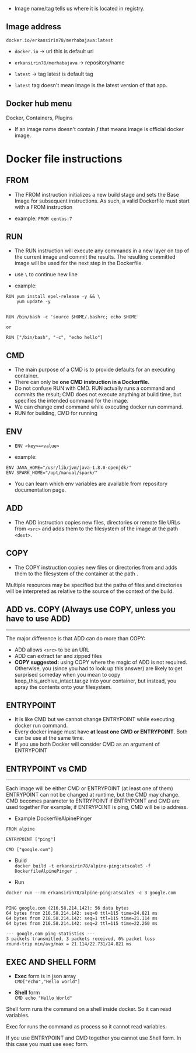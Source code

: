 - Image name/tag tells us where it is located in registry.  

## Image address 

` docker.io/erkansirin78/merhabajava:latest `  

- `docker.io` -> url this is default url  

- `erkansirin78/merhabajava` -> repository/name 
 
- `latest` -> tag latest is default tag  

- `latest` tag doesn't mean image is the latest version of that app.  

## Docker hub menu  
Docker, Containers, Plugins  

- If an image name doesn't contain **/** that means image is official docker image.  

# Docker file instructions 

## FROM 
- The FROM instruction initializes a new build stage and sets the Base Image for subsequent instructions. As such, a valid Dockerfile must start with a FROM instruction

- example:
`FROM centos:7`  

## RUN
- The RUN instruction will execute any commands in a new layer on top of the current image and commit the results. The resulting committed image will be used for the next step in the Dockerfile.

- use `\` to continue new line  

- example: 
```
RUN yum install epel-release -y && \
    yum update -y


RUN /bin/bash -c 'source $HOME/.bashrc; echo $HOME'

or

RUN ["/bin/bash", "-c", "echo hello"]
```

## CMD  
- The main purpose of a CMD is to provide defaults for an executing container.   
- There can only be **one CMD instruction in a Dockerfile.**  
- Do not confuse RUN with CMD. RUN actually runs a command and commits the result; CMD does not execute anything at build time, but specifies the intended command for the image.
- We can change cmd command while executing docker run command.
- RUN for building, CMD for running

## ENV
- `ENV <key>=<value>`  

- example:
```
ENV JAVA_HOME="/usr/lib/jvm/java-1.8.0-openjdk/"
ENV SPARK_HOME="/opt/manual/spark/"
```

- You can learn which env variables are available from repository documentation page.

## ADD
- The ADD instruction copies new files, directories or remote file URLs from `<src>` and adds them to the filesystem of the image at the path `<dest>`.  

## COPY
- The COPY instruction copies new files or directories from <src> and adds them to the filesystem of the container at the path <dest>.

Multiple <src> resources may be specified but the paths of files and directories will be interpreted as relative to the source of the context of the build.

## ADD vs. COPY (Always use COPY, unless you have to use ADD)
-------------------------
The major difference is that ADD can do more than COPY:
- ADD allows `<src>` to be an URL
- ADD can extract tar and zipped files 
- **COPY suggested:** using COPY where the magic of ADD is not required. Otherwise, you (since you had to look up this answer) are likely to get surprised someday when you mean to copy keep_this_archive_intact.tar.gz into your container, but instead, you spray the contents onto your filesystem.

## ENTRYPOINT
- It is like CMD but we cannot change ENTRYPOINT  while executing docker run command.
- Every docker image must have **at least one CMD or ENTRYPOINT**. Both can be use at the same time.
- If you use both Docker will consider CMD as an argument of ENTRYPOINT  





## ENTRYPOINT vs CMD 
-------------------------------
Each image will be either CMD or ENTRYPOINT (at least one of them)
ENTRYPOINT can not be changed at runtime, but the CMD may change.
CMD becomes parameter to ENTRYPOINT if ENTRYPOINT and CMD are used together
For example, if ENTRYPOINT is ping, CMD will be ip address. 

- Example
DockerfileAlpinePinger
```
FROM alpine

ENTRYPOINT ["ping"]

CMD ["google.com"]
```

-  Build  
` docker build -t erkansirin78/alpine-ping:atscale5 -f DockerfileAlpinePinger . `

- Run
```
docker run --rm erkansirin78/alpine-ping:atscale5 -c 3 google.com


PING google.com (216.58.214.142): 56 data bytes
64 bytes from 216.58.214.142: seq=0 ttl=115 time=24.821 ms
64 bytes from 216.58.214.142: seq=1 ttl=115 time=21.114 ms
64 bytes from 216.58.214.142: seq=2 ttl=115 time=22.260 ms

--- google.com ping statistics ---
3 packets transmitted, 3 packets received, 0% packet loss
round-trip min/avg/max = 21.114/22.731/24.821 ms
```


## EXEC AND SHELL FORM
- **Exec** form is in json array  
`CMD["echo","Hello world"]`  

- **Shell** form  
`CMD echo "Hello World" `  

Shell form runs the command on a shell inside docker. So it can read variables.  

Exec for runs the command as process so it cannot read variables.

If you use ENTRYPOINT and CMD together you cannot use Shell form. In this case you must use exec form.   
